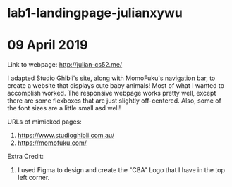 ﻿# lab1-landingpage-julianxywu
# 09 April 2019

Link to webpage:
http://julian-cs52.me/

I adapted Studio Ghibli's site, along with MomoFuku's navigation bar, to create a website that displays cute baby animals!
Most of what I wanted to accomplish worked. The responsive webpage works pretty well, except there are some flexboxes that are just slightly off-centered. Also, some of the font sizes are a little small asd well!

URLs of mimicked pages:
1. https://www.studioghibli.com.au/
2. https://momofuku.com/

Extra Credit:
1. I used Figma to design and create the "CBA" Logo that I have in the top left corner.
